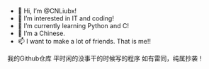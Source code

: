 - 👋 Hi, I’m @CNLiubx!
- 👀 I’m interested in IT and coding!
- 🌱 I’m currently learning Python and C!
- 💞️ I’m a Chinese.
- 📫 I want to make a lot of friends.
That is me!!

我的Github仓库
平时闲的没事干的时候写的程序
如有雷同，纯属抄袭！
